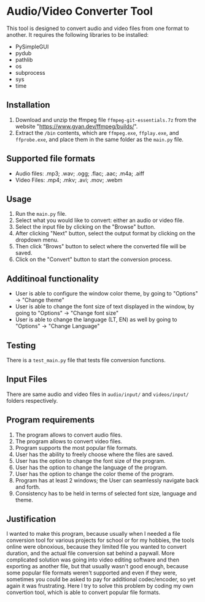 # Audio/Video Converter Tool

This tool is designed to convert audio and video files from one format to another. It requires the following libraries to be installed:

- PySimpleGUI
- pydub
- pathlib
- os
- subprocess
- sys
- time

## Installation

1. Download and unzip the ffmpeg file `ffmpeg-git-essentials.7z` from the website "https://www.gyan.dev/ffmpeg/builds/".
2. Extract the `/bin` contents, which are `ffmpeg.exe`, `ffplay.exe`, and `ffprobe.exe`, and place them in the same folder as the `main.py` file.

## Supported file formats

- Audio files: .mp3; .wav; .ogg; .flac; .aac; .m4a; .aiff
- Video Files: .mp4; .mkv; .avi; .mov; .webm

## Usage

1. Run the `main.py` file.
2. Select what you would like to convert: either an audio or video file.
3. Select the input file by clicking on the "Browse" button.
4. After clicking "Next" button, select the output format by clicking on the dropdown menu.
5. Then click "Brows" button to select where the converted file will be saved.
6. Click on the "Convert" button to start the conversion process.

## Additinoal functionality

- User is able to configure the window color theme, by going to "Options" -> "Change theme"
- User is able to change the font size of text displayed in the window, by going to "Options" -> "Change font size"
- User is able to change the language (LT, EN) as well by going to "Options" -> "Change Language"

## Testing

There is a `test_main.py` file that tests file conversion functions.

## Input Files

There are same audio and video files in `audio/input/` and `videos/input/` folders respectively.

## Program requirements

1. The program allows to convert audio files.
2. The program allows to convert video files.
3. Program supports the most popular file formats.
4. User has the ability to freely choose where the files are saved.
5. User has the option to change the font size of the program.
6. User has the option to change the language of the program.
7. User has the option to change the color theme of the program.
8. Program has at least 2 windows; the User can seamlessly navigate back and forth.
9. Consistency has to be held in terms of selected font size, language and theme.

## Justification

I wanted to make this program, because usually when I needed a file conversion tool for various projects for school or for my hobbies, the tools online were obnoxious, because they limited file you wanted to convert duration, and the actual file conversion sat behind a paywall. More complicated solution was going into video editing software and then exporting as another file, but that usually wasn't good enough, because some popular file formats weren't supported and even if they were, sometimes you could be asked to pay for additional codec/encoder, so yet again it was frustrating. Here I try to solve this problem by coding my own convertion tool, which is able to convert popular file formats.